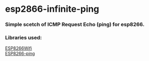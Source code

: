 # esp2866-infinite-ping

### Simple scetch of ICMP Request Echo (ping) for esp8266.

### Libraries used: 
[ESP8266Wifi](https://github.com/esp8266/Arduino/tree/master/libraries/ESP8266WiFi)      
[ESP8266-ping](https://github.com/bluemurder/esp8266-ping)
